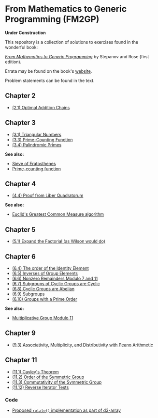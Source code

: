 From Mathematics to Generic Programming (FM2GP)
==========

**Under Construction**

This repository is a collection of solutions to exercises found in the wonderful book:

[_From Mathematics to Generic Programming_](https://www.amazon.com/Mathematics-Generic-Programming-Alexander-Stepanov/dp/0321942043) by Stepanov and Rose (first edition).

Errata may be found on the book's [website](http://www.fm2gp.com/).

Problem statements can be found in the text.

## Chapter 2

* [(2.1) Optimal Addition Chains](https://github.com/bmershon/fm2gp/blob/master/solutions/2_1.pdf)

## Chapter 3

* [(3.1) Triangular Numbers](https://github.com/bmershon/fm2gp/blob/master/solutions/3_1.md)
* [(3.3) Prime-Counting Function](https://github.com/bmershon/fm2gp/blob/master/solutions/3_3.md)
* [(3.4) Palindromic Primes](https://github.com/bmershon/fm2gp/blob/master/solutions/3_4.md)

**See also:**

* [Sieve of Eratosthenes](https://bl.ocks.org/bmershon/8bed98a4633d86403e1ca56165cda6da)
* [Prime-counting function](https://bl.ocks.org/bmershon/e15a65d5599870a860de734f2ef09cde)

## Chapter 4

* [(4.4) Proof from Liber Quadratorum](https://github.com/bmershon/fm2gp/blob/master/solutions/4_4.pdf)

**See also:**

* [Euclid's Greatest Common Measure algorithm](https://bl.ocks.org/bmershon/496aa57731fdc6b83b0d7ea8d75cda62)

## Chapter 5

* [(5.1) Expand the Factorial (as Wilson would do)](https://github.com/bmershon/fm2gp/blob/master/solutions/5_1.pdf)

## Chapter 6

* [(6.4) The order of the Identity Element](https://github.com/bmershon/fm2gp/blob/master/solutions/6_4.pdf)
* [(6.5) Inverses of Group Elements](https://github.com/bmershon/fm2gp/blob/master/solutions/6_5.pdf)
* [(6.6) Nonzero Remainders Modulo 7 and 11](https://github.com/bmershon/fm2gp/blob/master/solutions/6_6.pdf)
* [(6.7) Subgroups of Cyclic Groups are Cyclic](https://github.com/bmershon/fm2gp/blob/master/solutions/6_7.pdf)
* [(6.8) Cyclic Groups are Abelian](https://github.com/bmershon/fm2gp/blob/master/solutions/6_8.pdf)
* [(6.9) Subgroups](https://github.com/bmershon/fm2gp/blob/master/solutions/6_9.pdf)
* [(6.10) Groups with a Prime Order](https://github.com/bmershon/fm2gp/blob/master/solutions/6_10.pdf)

**See also:**

* [Multiplicative Group Modulo 11](https://bl.ocks.org/bmershon/7938f064dc2202364cdd52acbd24805d)

## Chapter 9

* [(9.3) Associativity, Multiplicity, and Distributivity with Peano Arithmetic](https://github.com/bmershon/fm2gp/blob/master/solutions/9_3.pdf)

## Chapter 11

* [(11.1) Cayley's Theorem](https://github.com/bmershon/fm2gp/blob/master/solutions/11_1.pdf)
* [(11.2) Order of the Symmetric Group](https://github.com/bmershon/fm2gp/blob/master/solutions/11_2.pdf)
* [(11.3) Commutativity of the Symmetric Group](https://github.com/bmershon/fm2gp/blob/master/solutions/11_3.pdf)
* [(11.12) Reverse Iterator Tests](https://github.com/bmershon/fm2gp/blob/master/solutions/11_12.pdf)

### Code

* [Proposed `rotate()` implementation as part of d3-array](https://github.com/bmershon/d3-array/blob/master/src/rotate.js)
